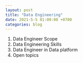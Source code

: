 ```yaml
---
layout: post
title: "Data Engineering"
date: 2021-5-5 01:09:00 +0700
categories: blog
---
```

1. Data Engineer Scope
2. Data Engineering Skills
3. Data Engineer in Data platform
4. Open topics
